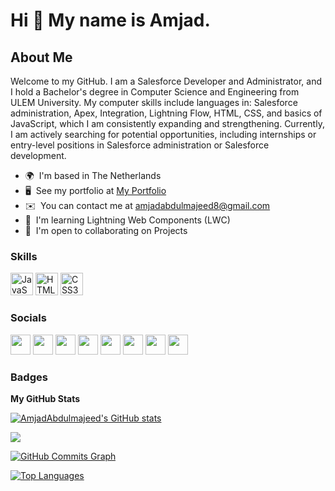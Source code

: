 Hi 👋 My name is Amjad.
=======================

About Me
--------

Welcome to my GitHub. I am a Salesforce Developer and Administrator, and I hold a Bachelor's degree in Computer Science and Engineering from ULEM University. My computer skills include languages in: Salesforce administration, Apex, Integration, Lightning Flow, HTML, CSS, and basics of JavaScript, which I am consistently expanding and strengthening. Currently, I am actively searching for potential opportunities, including internships or entry-level positions in Salesforce administration or Salesforce development.

* 🌍  I'm based in The Netherlands
* 🖥️  See my portfolio at [My Portfolio](http://https://github.com/AmjadAbdulmajeed/PORTFOLIO-OF-PROJECTS.git)
* ✉️  You can contact me at [amjadabdulmajeed8@gmail.com](mailto:amjadabdulmajeed8@gmail.com)
* 🧠  I'm learning Lightning Web Components (LWC)
* 🤝  I'm open to collaborating on Projects

### Skills


<p align="left">
<a href="https://developer.mozilla.org/en-US/docs/Web/JavaScript" target="_blank" rel="noreferrer"><img src="https://raw.githubusercontent.com/danielcranney/readme-generator/main/public/icons/skills/javascript-colored.svg" width="36" height="36" alt="JavaScript" /></a>
<a href="https://developer.mozilla.org/en-US/docs/Glossary/HTML5" target="_blank" rel="noreferrer"><img src="https://raw.githubusercontent.com/danielcranney/readme-generator/main/public/icons/skills/html5-colored.svg" width="36" height="36" alt="HTML5" /></a>
<a href="https://www.w3.org/TR/CSS/#css" target="_blank" rel="noreferrer"><img src="https://raw.githubusercontent.com/danielcranney/readme-generator/main/public/icons/skills/css3-colored.svg" width="36" height="36" alt="CSS3" /></a>
</p>


### Socials

<p align="left"> <a href="https://www.dev.to/AmjadAbdulmajeed" target="_blank" rel="noreferrer"><img src="https://raw.githubusercontent.com/danielcranney/readme-generator/main/public/icons/socials/devdotto.svg" width="32" height="32" /></a> <a href="https://www.github.com/AmjadAbdulmajeed" target="_blank" rel="noreferrer"><img src="https://raw.githubusercontent.com/danielcranney/readme-generator/main/public/icons/socials/github.svg" width="32" height="32" /></a> <a href="https://AmjadAbdulmajeed.hashnode.dev" target="_blank" rel="noreferrer"><img src="https://raw.githubusercontent.com/danielcranney/readme-generator/main/public/icons/socials/hashnode.svg" width="32" height="32" /></a> <a href="https://www.linkedin.com/in/amjadabdulmajeed- 65a302268" target="_blank" rel="noreferrer"><img src="https://raw.githubusercontent.com/danielcranney/readme-generator/main/public/icons/socials/linkedin.svg" width="32" height="32" /></a> <a href="https://www.polywork.com/AmjadAbdulmajeed" target="_blank" rel="noreferrer"><img src="https://raw.githubusercontent.com/danielcranney/readme-generator/main/public/icons/socials/polywork.svg" width="32" height="32" /></a> <a href="http://www.medium.com/AmjadAbdulmajeed" target="_blank" rel="noreferrer"><img src="https://raw.githubusercontent.com/danielcranney/readme-generator/main/public/icons/socials/medium.svg" width="32" height="32" /></a> <a href="https://www.twitter.com/AmjadAbdulmajeed" target="_blank" rel="noreferrer"><img src="https://raw.githubusercontent.com/danielcranney/readme-generator/main/public/icons/socials/twitter.svg" width="32" height="32" /></a> <a href="https://www.twitch.tv/AmjadAbdulmajeed" target="_blank" rel="noreferrer"><img src="https://raw.githubusercontent.com/danielcranney/readme-generator/main/public/icons/socials/twitch.svg" width="32" height="32" /></a></p>

### Badges

<b>My GitHub Stats</b>

<a href="http://www.github.com/AmjadAbdulmajeed"><img src="https://github-readme-stats.vercel.app/api?username=AmjadAbdulmajeed&show_icons=true&hide=&count_private=true&title_color=0891b2&text_color=ffffff&icon_color=0891b2&bg_color=1c1917&hide_border=true&show_icons=true" alt="AmjadAbdulmajeed's GitHub stats" /></a>

<a href="http://www.github.com/AmjadAbdulmajeed"><img src="https://github-readme-streak-stats.herokuapp.com/?user=AmjadAbdulmajeed&stroke=ffffff&background=1c1917&ring=0891b2&fire=0891b2&currStreakNum=ffffff&currStreakLabel=0891b2&sideNums=ffffff&sideLabels=ffffff&dates=ffffff&hide_border=true" /></a>

<a href="http://www.github.com/AmjadAbdulmajeed"><img src="https://github-readme-activity-graph.cyclic.app/graph?username=AmjadAbdulmajeed&bg_color=1c1917&color=ffffff&line=0891b2&point=ffffff&area_color=1c1917&area=true&hide_border=true&custom_title=GitHub%20Commits%20Graph" alt="GitHub Commits Graph" /></a>

<a href="https://github.com/AmjadAbdulmajeed" align="left"><img src="https://github-readme-stats.vercel.app/api/top-langs/?username=AmjadAbdulmajeed&langs_count=10&title_color=0891b2&text_color=ffffff&icon_color=0891b2&bg_color=1c1917&hide_border=true&locale=en&custom_title=Top%20%Languages" alt="Top Languages" /></a>
